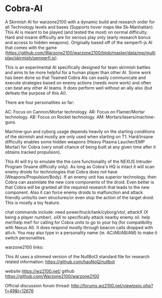 # Cobra-AI
A Skirmish AI for warzone2100 with a dynamic build and research order for all Technology levels and bases (Supports hover maps like Sk-Manhattan). This AI is meant to be played (and tested the most) on normal difficulty. Hard and insane difficulty are for serious play only (early research bonus and access to hidden weapons). Originally based off of the semperfi-js AI that comes with the game (https://github.com/Warzone2100/warzone2100/blob/master/data/mp/multiplay/skirmish/semperfi.js).

This is an experimental AI specifically designed for team skirmish battles and aims to be more helpful for a human player than other AI. Some work has been done so that Teamed Cobra AIs can easily communicate and execute strategies based on enemy actions (needs more work) and often can beat any other AI teams. It does perform well without an ally also (but defeats the purpose of this AI).

There are four personalities so far:

AC: Focus on Cannon/Mortar technology. AR: Focus on Flamer/Mortar technology. AB: Focus on Rocket technology. AM: Mortars/lasers/machine-guns.

Machine-gun and cyborg usage depends heavily on the starting conditions of the skirmish and mostly are only used when starting on T1. Hard/insane difficulty enables some hidden weapons (Heavy Plasma Laucher/EMP Mortar) for Cobra (very small chance of being built at any given time after it obtains tracked propulsion).


This AI will try to emulate the the core functionality of the NEXUS Intruder Program (Insane difficulty only). As long as Cobra's HQ is intact it will scan enemy droids for technologies that Cobra does not have (Weapons/Propulsion/Body). If an enemy unit has superior technology, then Cobra can assimilate the new core components of the droid. Even better is that Cobra will be granted all the required research that leads to the new component. Also it can force enemy droids to malfunction and attack friendly units/its own structures/or even stop the action of the target droid. This is mostly a toy feature.


chat commands include: 
need power/truck/tank/cyborg/vtol, attackX (X being a player number). oilX to specifically attack nearby enemy oil. help me!/help me!! for calling for Cobra units to go to your hq (for compatibility with Nexus AI). It does respond mostly through beacon calls dropped with alt+h. You may also type in a personality name (ie. AC/AR/AB/AM) to make it switch personalities.


warzone2100 links:

This AI uses a slimmed version of the NullBot3 standard file for research related information: https://github.com/haoNoQ/nullbot

website https://wz2100.net/ github https://github.com/Warzone2100/warzone2100

Official discussion forum thread: http://forums.wz2100.net/viewtopic.php?f=49&t=12676
